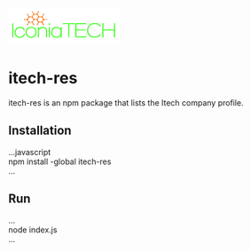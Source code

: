 ![alt text](https://github.com/Iconiatechnologies/itech-res/blob/master/images/itechlogo.png)
# itech-res  
itech-res is an npm package that lists the Itech company profile.  

## Installation  
...javascript   
npm install -global itech-res  
...  
## Run  
...  
node index.js  
...

